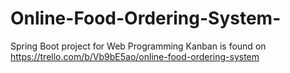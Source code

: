 # Online-Food-Ordering-System-
Spring Boot project for Web Programming
Kanban is found on https://trello.com/b/Vb9bE5ao/online-food-ordering-system
